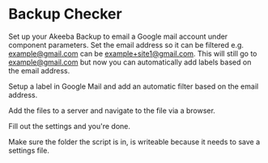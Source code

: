 Backup Checker
==============

Set up your Akeeba Backup to email a Google mail account under component parameters. 
Set the email address so it can be filtered e.g. example@gmail.com can be example+site1@gmail.com.
This will still go to example@gmail.com but now you can automatically add labels based on the email address.

Setup a label in Google Mail and add an automatic filter based on the email address.

Add the files to a server and navigate to the file via a browser.

Fill out the settings and you're done.

Make sure the folder the script is in, is writeable because it needs to save a settings file.